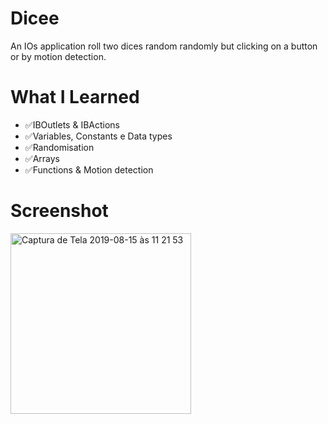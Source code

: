 # Dicee

An IOs application roll two dices random randomly but clicking on a button or by motion detection.  

# What I Learned

* ✅IBOutlets & IBActions
* ✅Variables, Constants e Data types
* ✅Randomisation
* ✅Arrays
* ✅Functions & Motion detection

# Screenshot

<img width="289" alt="Captura de Tela 2019-08-15 às 11 21 53" src="https://user-images.githubusercontent.com/37282140/63101329-38561d00-bf4f-11e9-872d-7f038fb9ca62.png"> 
